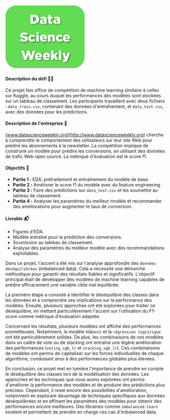<div style="text-align:left;">
    <img src="./img.png" alt="DSW LOGO" width="250px" style="margin-left: 0px;"/>
</div>


#### Description du défi 🚴🚴
Ce projet fais office de compétition de machine learning similaire à celles sur Kaggle, au cours duquel les performances des modèles sont stockées sur un tableau de classement.
Les participants travaillent avec deux fichiers : `data_train.csv`, contenant des données d'entraînement, et `data_test.csv`, avec des données pour les prédictions.

#### Description de l'entreprise 📇
[www.datascienceweekly.org](http://www.datascienceweekly.org) cherche à comprendre le comportement des utilisateurs sur leur site Web pour prédire les abonnements à la newsletter. La compétition implique de construire un modèle pour prédire les conversions, en utilisant des données de trafic Web open source. La métrique d'évaluation est le score f1.

#### Objectifs 🎯
- **Partie 1 :** EDA, prétraitement et entraînement du modèle de base.
- **Partie 2 :** Améliorer le score f1 du modèle avec du feature engineering.
- **Partie 3 :** Faire des prédictions sur `data_test.csv` et les soumettre au tableau de classement.
- **Partie 4 :** Analyser les paramètres du meilleur modèle et recommander des améliorations pour augmenter le taux de conversion.

#### Livrable 📬
- Figures d'EDA.
- Modèle entraîné pour la prédiction des conversions.
- Soumission au tableau de classement.
- Analyse des paramètres du meilleur modèle avec des recommandations exploitables.

Dans ce projet, l'accent a été mis sur l'analyse approfondie des `données déséquilibrées` (imbalanced data). Cela a nécessité une démarche méthodique pour garantir des résultats fiables et significatifs. L'objectif principal était de développer des modèles de machine learning capables de prédire efficacement une variable cible mal équilibrée.

La première étape a consisté à identifier le déséquilibre des classes dans les données et à comprendre ses implications sur la performance des modèles. Ensuite, plusieurs approches ont été explorées pour traiter ce déséquilibre, en mettant particulièrement l'accent sur l'utilisation du F1-score comme métrique d'évaluation adaptée.

Concernant les résultats, plusieurs modèles ont affiché des performances prometteuses. Notamment, le modèle `XGBoost` et la `régression logistique` ont été particulièrement solides. De plus, les combinaisons de ces modèles dans un cadre de vote ou de stacking ont entraîné une légère amélioration des performances (`voting_xgb_lr` et `stacking_xgb_lr`). Ces combinaisons de modèles ont permis de capitaliser sur les forces individuelles de chaque algorithme, conduisant ainsi à des performances globales plus élevées.


En conclusion, ce projet met en lumière l'importance de prendre en compte le déséquilibre des classes lors de la modélisation des données. Les approches et les techniques que nous avons explorées ont permis d'améliorer la performance des modèles et de produire des prédictions plus précises. Cependant, il reste encore des possibilités d'amélioration, notamment en explorant davantage de techniques spécifiques aux données déséquilibrées et en affinant les paramètres des modèles pour obtenir des performances encore meilleures. Des librairies comme `imbalanced-learn` existent et permettent de prendre en charge ces cas d'imbalanced data.
